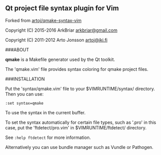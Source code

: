Qt project file syntax plugin for Vim
------
Forked from [artoj/qmake-syntax-vim](https://github.com/artoj/qmake-syntax-vim)

Copyright (C) 2015-2016 ArkBriar <arkbriar@gmail.com>

Copyright (C) 2011-2012 Arto Jonsson <artoj@iki.fi>

###ABOUT

**qmake** is a Makefile generator used by the Qt toolkit.

The 'qmake.vim' file provides syntax coloring for qmake project files.

###INSTALLATION

Put the 'syntax/qmake.vim' file to your $VIMRUNTIME/syntax/ directory.
Then you can use:

```vim
:set syntax=qmake
```

To use the syntax in the current buffer.

To set the syntax automatically for certain file types, such as '.pro' in
this case, put the 'ftdetect/pro.vim' in $VIMRUNTIME/ftdetect/ directory.

See `:help ftdetect` for more information.

Alternatively you can use bundle manager such as Vundle or Pathogen.

